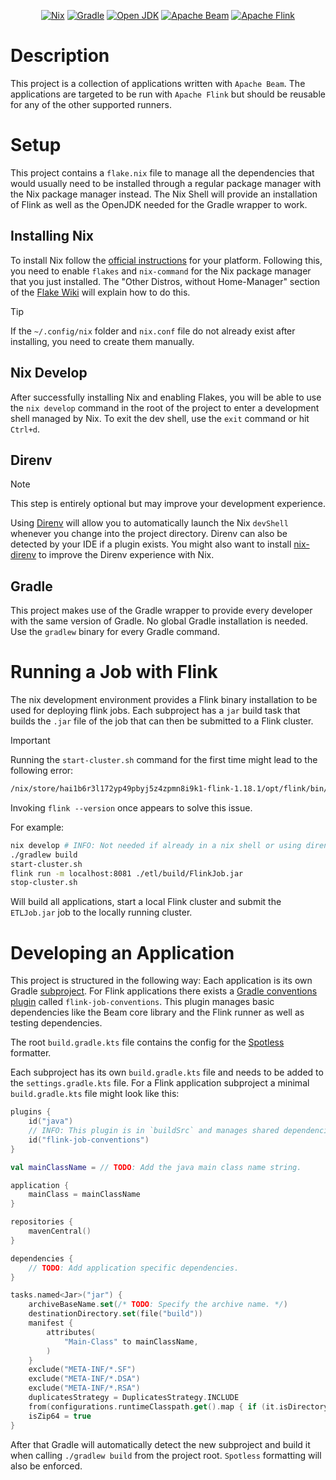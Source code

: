 <div align="center">
<!-- NOTE: The empty line is required for center to work.-->

[![Nix](https://img.shields.io/badge/Nix_devShell-%235277C3?style=for-the-badge&logo=NixOS&logoColor=white)](https://nixos.wiki/wiki/Flakes)
[![Gradle](https://img.shields.io/badge/Gradle%208.6-02303A?style=for-the-badge&logo=Gradle&logoColor=white)](https://docs.gradle.org/8.6/userguide/userguide.html)
[![Open JDK](https://img.shields.io/badge/OpenJDK%2011.0.19-%23437291?style=for-the-badge&logo=openjdk&logoColor=white)](https://flink.apache.org/)
[![Apache Beam](https://custom-icon-badges.demolab.com/badge/Apache%20Beam%202.54-orange?style=for-the-badge&logo=apache-beam&logoColor=white)](https://beam.apache.org/)
[![Apache Flink](https://img.shields.io/badge/Apache%20Flink%201.18.1-E6526F?style=for-the-badge&logo=Apache%20Flink&logoColor=white)](https://flink.apache.org/)
</div>

# Description
This project is a collection of applications written with `Apache Beam`.
The applications are targeted to be run with `Apache Flink` but should be reusable for any of the other supported runners.

# Setup
This project contains a `flake.nix` file to manage all the dependencies that would usually need to be installed through a regular package manager
with the Nix package manager instead. The Nix Shell will provide an installation of Flink as well as the OpenJDK needed for the Gradle wrapper to work.

## Installing Nix
To install Nix follow the [official instructions](https://nixos.org/download) for your platform.
Following this, you need to enable `flakes` and `nix-command` for the Nix package manager that you just installed.
The "Other Distros, without Home-Manager" section of the [Flake Wiki](https://nixos.wiki/wiki/Flakes) will explain how to do this.
> [!TIP]
> If the `~/.config/nix` folder and `nix.conf` file do not already exist after installing, you need to create them manually.

## Nix Develop
After successfully installing Nix and enabling Flakes, you will be able to use the `nix develop` command in the root of the project to enter a
development shell managed by Nix. To exit the dev shell, use the `exit` command or hit `Ctrl+d`.

## Direnv
> [!NOTE]
> This step is entirely optional but may improve your development experience.

Using [Direnv](https://direnv.net/) will allow you to automatically launch the Nix `devShell` whenever you change into the project directory.
Direnv can also be detected by your IDE if a plugin exists.
You might also want to install [nix-direnv](https://github.com/nix-community/nix-direnv) to improve the Direnv experience with Nix.

## Gradle
This project makes use of the Gradle wrapper to provide every developer with the same version of Gradle. No global Gradle installation is needed.
Use the `gradlew` binary for every Gradle command.

# Running a Job with Flink
The nix development environment provides a Flink binary installation to be used for deploying flink jobs.
Each subproject has a `jar` build task that builds the `.jar` file of the job that can then be submitted to a Flink cluster.
>[!IMPORTANT]
>Running the `start-cluster.sh` command for the first time might lead to the following error:
>```bash
> /nix/store/hai1b6r3l172yp49pbyj5z4zpmn8i9k1-flink-1.18.1/opt/flink/bin/flink-daemon.sh: line 139: /tmp/flink-logs/flink-<user-name>-standalonesession-0-<host-name>.out: No such file or directory
>```
> Invoking `flink --version` once appears to solve this issue.

For example:
```bash
nix develop # INFO: Not needed if already in a nix shell or using direnv.
./gradlew build
start-cluster.sh
flink run -m localhost:8081 ./etl/build/FlinkJob.jar
stop-cluster.sh
```
Will build all applications, start a local Flink cluster and submit the `ETLJob.jar` job to the locally running cluster.

# Developing an Application
This project is structured in the following way:
Each application is its own Gradle [subproject](https://docs.gradle.org/current/userguide/multi_project_builds.html).
For Flink applications there exists a [Gradle conventions plugin](https://docs.gradle.org/current/samples/sample_convention_plugins.html) called `flink-job-conventions`. This plugin manages basic dependencies like the Beam core library and the Flink runner as well as testing dependencies.

The root `build.gradle.kts` file contains the config for the [Spotless](https://github.com/diffplug/spotless) formatter.

Each subproject has its own `build.gradle.kts` file and needs to be added to the `settings.gradle.kts` file.
For a Flink application subproject a minimal `build.gradle.kts` file might look like this:

```kotlin
plugins {
    id("java")
    // INFO: This plugin is in `buildSrc` and manages shared dependencies.
    id("flink-job-conventions")
}

val mainClassName = // TODO: Add the java main class name string.

application {
    mainClass = mainClassName
}

repositories {
    mavenCentral()
}

dependencies {
    // TODO: Add application specific dependencies.
}

tasks.named<Jar>("jar") {
    archiveBaseName.set(/* TODO: Specify the archive name. */)
    destinationDirectory.set(file("build"))
    manifest {
        attributes(
            "Main-Class" to mainClassName,
        )
    }
    exclude("META-INF/*.SF")
    exclude("META-INF/*.DSA")
    exclude("META-INF/*.RSA")
    duplicatesStrategy = DuplicatesStrategy.INCLUDE
    from(configurations.runtimeClasspath.get().map { if (it.isDirectory) it else zipTree(it) })
    isZip64 = true
}
```

After that Gradle will automatically detect the new subproject and build it when calling `./gradlew build` from the project root.
`Spotless` formatting will also be enforced.
